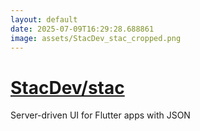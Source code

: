 ```yaml
---
layout: default
date: 2025-07-09T16:29:28.688861
image: assets/StacDev_stac_cropped.png
---
```


# [StacDev/stac](https://github.com/StacDev/stac)

Server-driven UI for Flutter apps with JSON
